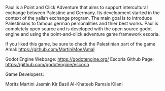 Paul is a Point and Click Adventure that aims to support intercultural exchange between Palestine and Germany. 
Its development started in the context of the yallah exchange program.
The main goal is to introduce Palestinians to famous german personalities and thier best works.
Paul is completely open source and is developed with the open source godot engine
and using the  point-and-click adventure game framework escoria.

If you liked this game, be sure to check the Palestinian part of the game Amal: https://github.com/MartiniMoe/Amal

Godot Engine Webpage: https://godotengine.org/
Escoria Github Page: https://github.com/godotengine/escoria

Game Developers:

Moritz Martini
Jasmin Kir
Basil Al-Khateeb
Ramsis Kilani